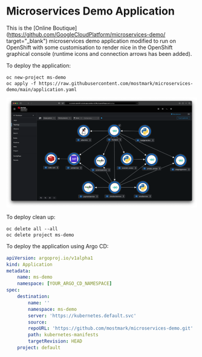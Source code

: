 # Microservices Demo Application

This is the [Online Boutique](https://github.com/GoogleCloudPlatform/microservices-demo/ target="_blank") microservices demo application modified to run on OpenShift with some customisation to render nice in the OpenShift graphical console (runtime icons and connection arrows has been added).

To deploy the application:

```
oc new-project ms-demo
oc apply -f https://raw.githubusercontent.com/mostmark/microservices-demo/main/application.yaml

```

![OpenShift Console](./images/ms-demo-screenshot1.png)

To deploy clean up:

```
oc delete all --all
oc delete project ms-demo

```

To deploy the application using Argo CD:

```yaml
apiVersion: argoproj.io/v1alpha1
kind: Application
metadata:
    name: ms-demo
    namespace: [YOUR_ARGO_CD_NAMESPACE]
spec:
    destination:
        name: ''
        namespace: ms-demo
        server: 'https://kubernetes.default.svc'
        source:
        repoURL: 'https://github.com/mostmark/microservices-demo.git'
        path: kubernetes-manifests
        targetRevision: HEAD
    project: default
```

